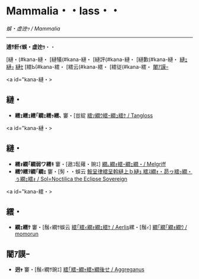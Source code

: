﻿# Mammalia・・lass・・

_蜈・虚迚ｩ / Mammalia_

---

**逋ｻ骭ｲ蜈・虚迚ｩ**・・


[縺・(#kana-縺・ [縺犠(#kana-縺・ [縺評(#kana-縺・ [縺歉(#kana-縺・ [縺ｪ](#kana-縺ｪ) [縺ｯ](#kana-縺ｯ) [縺ｾ](#kana-縺ｾ) [繧Ь(#kana-繧・ [繧云(#kana-繧・ [繧従(#kana-繧・ [闍ｱ謨ｰ](#kana-en)

<a id="kana-縺・></a>
## 縺・

- **繧ｪ繧ｪ繧｢繝ｪ繧ｯ繧､** 窶・[豈綻 [繧ｿ繝ｳ繧ｰ繝ｭ繧ｹ / Tangloss](/monster/Tangloss.md)

<a id="kana-縺・></a>
## 縺・

- **繧ｫ繝｢繝弱ワ繧ｷ** 窶・[遨ｺ髢薙・豌ｴ] [繝｡繝ｫ繧ｰ繝ｪ繝・/ Melgriff](/monster/Melgriff.md)
- **繧ｳ繧ｦ繝｢繝ｪ** 窶・[髣・・蜈云 [鮟呈律繧呈斡縺上ｂ縺ｮ 繧ｽ繝ｫ・昴ヮ繧ｯ繝・ぅ繝ｪ繧ｫ / Sol=Noctilica the Eclipse Sovereign](/monster/Sol=Noctilica.md)

<a id="kana-繧・></a>
## 繧・

- **繝ｪ繧ｹ** 窶・[鬚ｨ繝ｻ蜈云 [繧｢繧ｨ繝ｫ繝ｪ繧ｹ / Aerlis](/monster/Aerlis.md)縲・[鬚ｨ] [繝｢繝｢繝ｫ繝ｳ / momorun](/monster/momorun.md)

<a id="kana-en"></a>
## 闍ｱ謨ｰ

- **迥ｬ** 窶・[鬚ｨ繝ｻ豌ｴ] [繧｢繧ｰ繝ｬ繧ｬ繝後せ / Aggreganus](/monster/Aggreganus.md)
